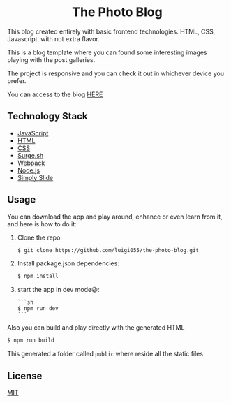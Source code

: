 <h1 align="center">The Photo Blog</h1>

This blog created entirely with basic frontend technologies. HTML, CSS, Javascript. with not extra flavor.

This is a blog template where you can found some interesting images playing with the post galleries.

The project is responsive and you can check it out in whichever device you prefer.

You can access to the blog [HERE](http://the-photo-blog.surge.sh/)

## Technology Stack

- [JavaScript](https://en.wikipedia.org/wiki/JavaScript)
- [HTML](<https://en.wikipedia.org/wiki/HTML#:~:text=Hypertext%20Markup%20Language%20(HTML)%20is,scripting%20languages%20such%20as%20JavaScript>)
- [CSS](https://developer.mozilla.org/en-US/docs/Web/CSS)
- [Surge.sh](https://surge.sh/)
- [Webpack](https://webpack.js.org/)
- [Node.js](https://nodejs.org/en/)
- [Simply Slide](https://github.com/luigi055/slimply-slide)

## Usage

You can download the app and play around, enhance or even learn from it, and here is how to do it:

1.  Clone the repo:

    ```sh
    $ git clone https://github.com/luigi055/the-photo-blog.git
    ```

2.  Install package.json dependencies:

    ```sh
    $ npm install
    ```

3.  start the app in dev mode😃:

        ```sh
        $ npm run dev
        ```

    </details>

Also you can build and play directly with the generated HTML

```sh
$ npm run build
```

This generated a folder called `public` where reside all the static files

## License

[MIT](https://choosealicense.com/licenses/mit/)
